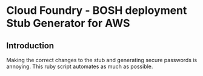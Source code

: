 # Cloud Foundry - BOSH deployment Stub Generator for AWS

## Introduction
Making the correct changes to the stub and generating secure passwords is
annoying.  This ruby script automates as much as possible.

